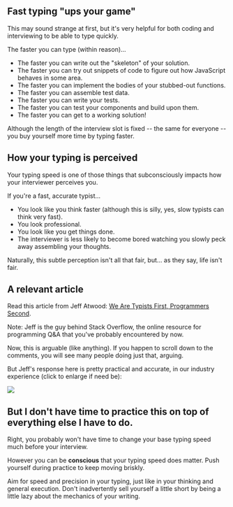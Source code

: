 ## Fast typing "ups your game"

This may sound strange at first, but it's very helpful for both coding and interviewing to be able to type quickly.

The faster you can type (within reason)...

* The faster you can write out the "skeleton" of your solution.
* The faster you can try out snippets of code to figure out how JavaScript behaves in some area.
* The faster you can implement the bodies of your stubbed-out functions.
* The faster you can assemble test data.
* The faster you can write your tests.
* The faster you can test your components and build upon them.
* The faster you can get to a working solution!

Although the length of the interview slot is fixed -- the same for everyone -- you buy yourself more time by typing faster.

## How your typing is perceived

Your typing speed is one of those things that subconsciously impacts how your interviewer perceives you.

If you're a fast, accurate typist...

* You look like you think faster (although this is silly, yes, slow typists can think very fast).
* You look professional.
* You look like you get things done.
* The interviewer is less likely to become bored watching you slowly peck away assembling your thoughts.

Naturally, this subtle perception isn't all that fair, but... as they say, life isn't fair. 

## A relevant article

Read this article from Jeff Atwood: [We Are Typists First, Programmers Second](https://blog.codinghorror.com/we-are-typists-first-programmers-second/).

Note: Jeff is the guy behind Stack Overflow, the online resource for programming Q&A that you've probably encountered by now.

Now, this is arguable (like anything). If you happen to scroll down to the comments, you will see many people doing just that, arguing.

But Jeff's response here is pretty practical and accurate, in our industry experience (click to enlarge if need be):

<a href="http://i.imgur.com/rIEigFq.png"><img src="http://i.imgur.com/rIEigFql.png" /></a>

## But I don't have time to practice this on top of everything else I have to do.

Right, you probably won't have time to change your base typing speed much before your interview.

However you can be **conscious** that your typing speed does matter. Push yourself during practice to keep moving briskly.

Aim for speed and precision in your typing, just like in your thinking and general execution. Don't inadvertently sell yourself a little short by being a little lazy about the mechanics of your writing.
